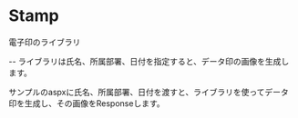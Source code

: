 Stamp
=====

電子印のライブラリ

--
ライブラリは氏名、所属部署、日付を指定すると、データ印の画像を生成します。

サンプルのaspxに氏名、所属部署、日付を渡すと、ライブラリを使ってデータ印を生成し、その画像をResponseします。


